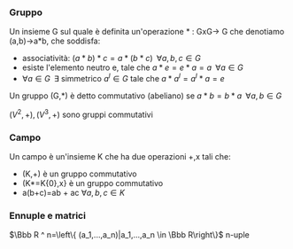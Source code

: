 
### Gruppo
Un insieme G sul quale è definita un'operazione $*$ : GxG-> G che denotiamo (a,b)->a$*$b, che soddisfa:
- associatività: $(a* b)* c=a* (b * c)\;\; \forall a,b,c \in G$
- esiste l'elemento neutro e, tale che $a * e = e * a = a \;\; \forall a \in G$
- $\forall a \in G\;\; \exists$ simmetrico $a^I \in G$ tale che $a* a^I=a^I * a = e$

Un gruppo (G,$*$) è detto commutativo (abeliano) se $a* b=b* a \,\,\, \forall a,b\in G$

$(V^2, +),(V^3,+)$ sono gruppi commutativi

### Campo
Un campo è un'insieme K che ha due operazioni +,x tali che:
- (K,+) è un gruppo commutativo
- (K*=K\{0},x} è un gruppo commutativo
- a(b+c)=ab + ac $\forall a,b,c \in K$

### Ennuple e matrici
$\Bbb R ^ n=\left\{ (a_1,...,a_n)|a_1,...,a_n \in \Bbb R\right\}$
n-uple